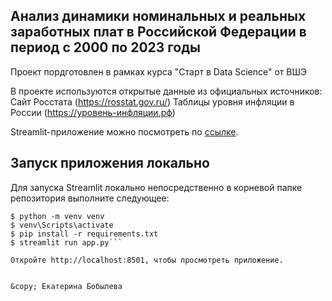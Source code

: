 ## Анализ динамики номинальных и реальных заработных плат в Российской Федерации в период с 2000 по 2023 годы

Проект пордготовлен в рамках курса "Старт в Data Science" от ВШЭ

В проекте используются открытые данные из официальных источников:
Сайт Росстата (https://rosstat.gov.ru/)
Таблицы уровня инфляции в России (https://уровень-инфляции.рф)

Streamlit-приложение можно посмотреть по [ссылке](https://dynamics-real-wages.streamlit.app/).

## Запуск приложения локально

Для запуска Streamlit локально непосредственно в корневой папке репозитория выполните следующее:

```Командная строка
$ python -m venv venv
$ venv\Scripts\activate
$ pip install -r requirements.txt
$ streamlit run app.py```

Откройте http://localhost:8501, чтобы просмотреть приложение.


&copy; Екатерина Бобылева
